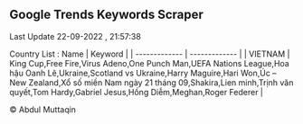 

## Google Trends Keywords Scraper 
 
Last Update 22-09-2022 , 21:57:38

Country List :
 Name  | Keyword |
| ------------- | ------------- |
| VIETNAM | King Cup,Free Fire,Virus Adeno,One Punch Man,UEFA Nations League,Hoa hậu Oanh Lê,Ukraine,Scotland vs Ukraine,Harry Maguire,Hari Won,Úc – New Zealand,Xổ số miền Nam ngày 21 tháng 09,Shakira,Lien minh,Trịnh văn quyết,Tom Hardy,Gabriel Jesus,Hồng Diễm,Meghan,Roger Federer |



© Abdul Muttaqin 
